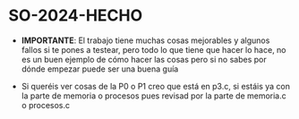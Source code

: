# SO-2024-HECHO

- **IMPORTANTE**: El trabajo tiene muchas cosas mejorables y algunos fallos si te pones a testear, pero todo lo que tiene que hacer lo hace, no es un buen ejemplo de cómo hacer las cosas pero si no sabes por dónde empezar puede ser una buena guía

- Si queréis ver cosas de la P0 o P1 creo que está en p3.c, si estáis ya con la parte de memoria o procesos pues revisad por la parte de memoria.c o procesos.c
